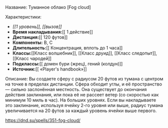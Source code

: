 Название: Туманное облако \[Fog cloud] 

Характеристики:
- *[[1 уровень]], [[вызов]]*
- **Время накладывания:**[[ 1 действие]]
- **Дистанция:**[[ 120 футов]]
- **Компоненты:** В, С
- **Длительность:**[[ Концентрация, вплоть до 1 часа]]
- **Классы:**[[Класс  волшебник]], [[Класс друид]], [[Класс следопыт]], [[Класс чародей]]
- **Подклассы:**[[ домен бури (жрец), гений (колдун)]]
- **Источник:**[[ «Player's handbook»]]

Описание:
Вы создаете сферу с радиусом 20 футов из тумана с центром на точке в пределах дистанции. Сфера обходит углы, и её пространство — сильно заслонённая местность. Она существует до окончания действия заклинания, или пока её не рассеет ветер (со скоростью как минимум 10 миль в час).
На больших уровнях. Если вы накладываете это заклинание, используя ячейку 2-го уровня или выше, радиус тумана увеличивается на 20 футов за каждый уровень ячейки выше первого.

https://dnd.su/spells/351-fog-cloud/
